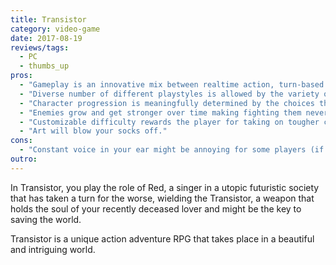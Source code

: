 ```yaml
---
title: Transistor
category: video-game
date: 2017-08-19
reviews/tags:
  - PC
  - thumbs_up
pros:
  - "Gameplay is an innovative mix between realtime action, turn-based tactics and strategic planning that feels great."
  - "Diverse number of different playstyles is allowed by the variety of abilities and how they work with each other."
  - "Character progression is meaningfully determined by the choices the player makes on every level up."
  - "Enemies grow and get stronger over time making fighting them never dull."
  - "Customizable difficulty rewards the player for taking on tougher challenges."
  - "Art will blow your socks off."
cons:
  - "Constant voice in your ear might be annoying for some players (if you played Bastion and loved the Narrator then you will probably love this too though!)"
outro:
---
```


In Transistor, you play the role of Red, a singer in a utopic futuristic society that has taken a turn for the worse, wielding the Transistor, a weapon that holds the soul of your recently deceased lover and might be the key to saving the world.

Transistor is a unique action adventure RPG that takes place in a beautiful and intriguing world.
